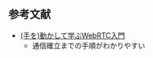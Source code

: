 ## 参考文献
- [(手を)動かして学ぶWebRTC入門](https://qiita.com/shun-shobon/items/59c3e646bdb7cd9c0047)
  - 通信確立までの手順がわかりやすい